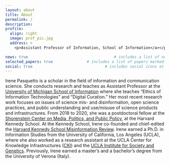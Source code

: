 ```yaml
---
layout: about
title: About
permalink: /
description:
profile:
  align: right
  image: prof_pic.jpg
  address: >
    <p>Assistant Professor of Information, School of Information</a></p>

news: true  									# includes a list of news items
selected_papers: true 				# includes a list of papers marked as "selected={true}"
social: true  								# includes social icons at the bottom of the page
---
```


Irene Pasquetto is a scholar in the field of information and communication science. She conducts research and teaches as Assistant Professor at the [University of Michigan School of Information](https://www.si.umich.edu/) where she teaches “Ethics of Information Technologies” and “Digital Curation.” Her most recent research work focuses on issues of science mis- and disinformation, open science practices, and public understanding and use/misuse of science products and infrastructures. From 2018 to 2020, she was a postdoctoral fellow at the [Shorenstein Center on Media, Politics, and Public Policy](https://shorensteincenter.org/), at the Harvard Kennedy School. At the Kennedy School, Irene co-founded and chief-edited the [Harvard Kennedy School Misinformation Review](https://misinforeview.hks.harvard.edu/). Irene earned a Ph.D. in Information Studies from the University of California, Los Angeles (UCLA), where she also worked as a research assistant at the UCLA Center for Knowledge Infrastructures ([CKI](https://knowledgeinfrastructures.gseis.ucla.edu/)) and the [UCLA Institute for Society and Genetics](https://socgen.ucla.edu/). Previously, Irene earned a master’s and a bachelor’s degree from the University of Verona (Italy).
